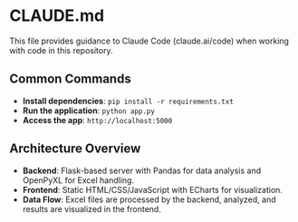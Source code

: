 # CLAUDE.md

This file provides guidance to Claude Code (claude.ai/code) when working with code in this repository.

## Common Commands

- **Install dependencies**: `pip install -r requirements.txt`
- **Run the application**: `python app.py`
- **Access the app**: `http://localhost:5000`

## Architecture Overview

- **Backend**: Flask-based server with Pandas for data analysis and OpenPyXL for Excel handling.
- **Frontend**: Static HTML/CSS/JavaScript with ECharts for visualization.
- **Data Flow**: Excel files are processed by the backend, analyzed, and results are visualized in the frontend.
